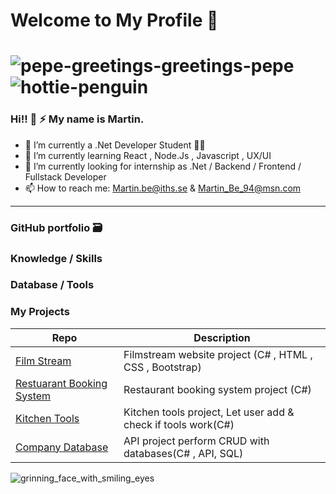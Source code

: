 # Welcome to My Profile 👋
# ![pepe-greetings-greetings-pepe](https://user-images.githubusercontent.com/112393881/224658071-a2254ef2-8dd2-4ad7-b5ef-cb09d2fac57b.gif) ![hottie-penguin](https://user-images.githubusercontent.com/112393881/224658620-0e02984b-bfc9-4f0d-8f37-462da789ad1a.gif)

### Hi!! 👋 :zap: My name is Martin.

- 🔭 I’m currently a .Net Developer Student :technologist:
- 🌱 I’m currently learning React , Node.Js , Javascript , UX/UI 
- 🤔 I’m currently looking for internship as .Net / Backend / Frontend / Fullstack Developer
- 📫 How to reach me: Martin.be@iths.se & Martin_Be_94@msn.com 
---

### GitHub portfolio :card_file_box:




### Knowledge / Skills

### Database / Tools

### My Projects

| Repo                           | Description                                                   |
| ------------------------------ | ------------------------------------------------------------- |
| [Film Stream][FS]              | Filmstream website project  (C# , HTML , CSS , Bootstrap)     |
| [Restuarant Booking System][RS]| Restaurant booking system project  (C#)                       |
| [Kitchen Tools][KT]            | Kitchen tools project, Let user add & check if tools work(C#) |
| [Company Database][CD]         | API project perform CRUD with databases(C# , API, SQL)        |

[FS]: https://github.com/MartinBe94/FilmStream.git
[RS]: https://github.com/MartinBe94/Restuarant-Booking-System.git
[KT]: https://github.com/MartinBe94/Kitchen-Tools.git
[CD]: https://github.com/MartinBe94/Company.git


![grinning_face_with_smiling_eyes](https://user-images.githubusercontent.com/112393881/224654256-fcd2e378-41b7-4e41-8f9f-bcdf737f83ee.gif) 

